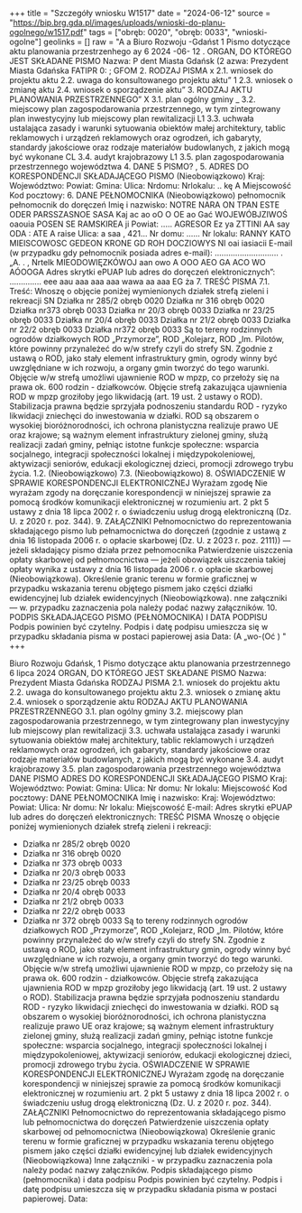 +++
title = "Szczegóły wniosku W1517"
date = "2024-06-12"
source = "https://bip.brg.gda.pl/images/uploads/wnioski-do-planu-ogolnego/w1517.pdf"
tags = ["obręb: 0020", "obręb: 0033", "wnioski-ogolne"]
geolinks = []
raw = "A a Biuro Rozwoju -Gdańst 1  Pismo dotyczące aktu planowania przestrzenhego ay  6 2024 -06- 12  . ORGAN, DO KTÓREGO JEST SKŁADANE PISMO Nazwa: P dent Miasta Gdańsk (2 azwa: Prezydent Miasta Gdańska FATIPR 0: ; GFOM 2. RODZAJ PISMA x 2.1. wniosek do projektu aktu 2.2. uwaga do konsultowanego projektu aktu” 1 2.3. wniosek o zmianę aktu 2.4. wniosek o sporządzenie aktu” 3. RODZAJ AKTU PLANOWANIA PRZESTRZENNEGO” X 3.1. plan ogólny gminy _ 3.2. miejscowy plan zagospodarowania przestrzennego, w tym zintegrowany plan inwestycyjny lub miejscowy plan rewitalizacji L1 3.3. uchwała ustalająca zasady i warunki sytuowania obiektów małej architektury, tablic reklamowych i urządzeń reklamowych oraz ogrodzeń, ich gabaryty, standardy jakościowe oraz rodzaje materiałów budowlanych, z jakich mogą być wykonane CL 3.4. audyt krajobrazowy L1 3.5. plan zagospodarowania przestrzennego województwa 4. DANE 5 PISMO? , 5. ADRES DO KORESPONDENCJI SKŁADAJĄCEGO PISMO (Nieobowiązkowo) Kraj: Województwo: Powiat: Gmina: Ulica: Nrdomu: Nrlokalu: .. kę A Miejscowość Kod pocztowy: 6. DANE PEŁNOMOCNIKA (Nieobowiązkowo) pełnomocnik pełnomocnik do doręczeń Imię i nazwisko: NOTRE NARA ON TPAN ESTE ODER PARSSZASNOE SASA Kaj ac ao oO O OE ao Gać WOJEWÓBJZIWOŚ oaouia POSEN SE RAMSKIREA ji Powiat: ..... AGRESOR Ez ya ZTTINI AA say ODA : ATE A raise Ulica: a saa , 421... Nr domu: ...... Nr lokalu: RANNY KATO MIEISCOWOSC GEDEON KRONE GD ROH DOCZIOWYS NI oai iasiacii E-mail (w przypadku gdy pełnomocnik posiada adres e-mail): ............................ . „A. . , Nrtelk MIEODOWIĘZKÓWOJ aan owo A OOO AEO GA ACO WO AÓOOGA Adres skrytki ePUAP lub adres do doręczeń elektronicznych”: .............. eee aau aaa aaa aaa wawa aa aaa EG ża 7. TREŚĆ PISMA 7.1. Treść: Wnoszę o objęcie poniżej wymienionych działek strefą zieleni i rekreacji SN Działka nr 285/2 obręb 0020 Działka nr 316 obręb 0020 Działka nr373 obręb 0033 Działka nr 20/3 obręb 0033 Działka nr 23/25 obręb 0033 Działka nr 20/4 obręb 0033 Działka nr 21/2 obręb 0033 Działka nr 22/2 obręb 0033 Działka nr372 obręb 0033 Są to tereny rodzinnych ogrodów działkowych ROD „Przymorze”, ROD „Kolejarz, ROD „Im. Pilotów, które powinny przynależeć do w/w strefy czyli do strefy SN. Zgodnie z ustawą o ROD, jako stały element infrastruktury gmin, ogrody winny być uwzględniane w ich rozwoju, a organy gmin tworzyć do tego warunki. Objęcie w/w strefą umożliwi ujawnienie ROD w mpzp, co przełoży się na prawa ok. 600 rodzin - działkowców. Objęcie strefą zakazująca ujawnienia ROD w mpzp groziłoby jego likwidacją (art. 19 ust. 2 ustawy o ROD). Stabilizacja prawna będzie sprzyjała podnoszeniu standardu ROD - ryzyko likwidacji zniechęci do inwestowania w działki. ROD są obszarem o wysokiej bioróżnorodności, ich ochrona planistyczna realizuje prawo UE oraz krajowe; są ważnym element infrastruktury zielonej gminy, służą realizacji zadań gminy, pełniąc istotne funkcje społeczne: wsparcia socjalnego, integracji społeczności lokalnej i międzypokoleniowej, aktywizacji seniorów, edukacji ekologicznej dzieci, promocji zdrowego trybu życia. 1.2. (Nieobowiązkowo) 7.3. (Nieobowiązkowo) 8. OŚWIADCZENIE W SPRAWIE KORESPONDENCJI ELEKTRONICZNEJ Wyrażam zgodę Nie wyrażam zgody na doręczanie korespondencji w niniejszej sprawie za pomocą środków komunikacji elektronicznej w rozumieniu art. 2 pkt 5 ustawy z dnia 18 lipca 2002 r. o świadczeniu usług drogą elektroniczną (Dz. U. z 2020 r. poz. 344). 9. ZAŁĄCZNIKI Pełnomocnictwo do reprezentowania składającego pismo lub pełnamocnictwa do doręczeń (zgodnie z ustawą z dnia 16 listopada 2006 r. o opłacie skarbowej (Dz. U. z 2023 r. poz. 2111)) — jeżeli składający pismo działa przez pełnomocnika  Patwierdzenie uiszczenia opłaty skarbowej od pełnomocnictwa — jeżeli obowiązek uiszczenia takiej opłaty wynika z ustawy z dnia 16 listopada 2006 r. o opłacie skarbowej (Nieobowiązkowa). Określenie granic terenu w formie graficznej w przypadku wskazania terenu objętego pismem jako części działki ewidencyjnej lub działek ewidencyjnych (Nieobowiązkowa). nne załączniki — w. przypadku zaznaczenia pola należy podać nazwy załączników. 10. PODPIS SKŁADAJĄCEGO PISMO (PEŁNOMOCNIKA) I DATA PODPISU Podpis powinien być czytelny. Podpis i datę podpisu umieszcza się w przypadku składania pisma w postaci papierowej asia Data: (A „wo-(Oć ) "
+++

Biuro Rozwoju
Gdańsk, 1 
Pismo dotyczące aktu planowania przestrzennego
6 lipca 2024
ORGAN, DO KTÓREGO JEST SKŁADANE PISMO
Nazwa: Prezydent Miasta Gdańska
RODZAJ PISMA
2.1. wniosek do projektu aktu
2.2. uwaga do konsultowanego projektu aktu
2.3. wniosek o zmianę aktu
2.4. wniosek o sporządzenie aktu
RODZAJ AKTU PLANOWANIA PRZESTRZENNEGO
3.1. plan ogólny gminy
3.2. miejscowy plan zagospodarowania przestrzennego, w tym zintegrowany plan inwestycyjny lub miejscowy plan rewitalizacji
3.3. uchwała ustalająca zasady i warunki sytuowania obiektów małej architektury, tablic reklamowych i urządzeń reklamowych oraz ogrodzeń, ich gabaryty, standardy jakościowe oraz rodzaje materiałów budowlanych, z jakich mogą być wykonane
3.4. audyt krajobrazowy
3.5. plan zagospodarowania przestrzennego województwa
DANE PISMO
ADRES DO KORESPONDENCJI SKŁADAJĄCEGO PISMO
Kraj: 
Województwo: 
Powiat: 
Gmina: 
Ulica: 
Nr domu: 
Nr lokalu: 
Miejscowość 
Kod pocztowy:
DANE PEŁNOMOCNIKA
Imię i nazwisko: 
Kraj: 
Województwo: 
Powiat: 
Ulica: 
Nr domu: 
Nr lokalu: 
Miejscowość 
E-mail: 
Adres skrytki ePUAP lub adres do doręczeń elektronicznych: 
TREŚĆ PISMA
Wnoszę o objęcie poniżej wymienionych działek strefą zieleni i rekreacji:
- Działka nr 285/2 obręb 0020
- Działka nr 316 obręb 0020
- Działka nr 373 obręb 0033
- Działka nr 20/3 obręb 0033
- Działka nr 23/25 obręb 0033
- Działka nr 20/4 obręb 0033
- Działka nr 21/2 obręb 0033
- Działka nr 22/2 obręb 0033
- Działka nr 372 obręb 0033
Są to tereny rodzinnych ogrodów działkowych ROD „Przymorze”, ROD „Kolejarz, ROD „Im. Pilotów, które powinny przynależeć do w/w strefy czyli do strefy SN. Zgodnie z ustawą o ROD, jako stały element infrastruktury gmin, ogrody winny być uwzględniane w ich rozwoju, a organy gmin tworzyć do tego warunki. Objęcie w/w strefą umożliwi ujawnienie ROD w mpzp, co przełoży się na prawa ok. 600 rodzin - działkowców. Objęcie strefą zakazująca ujawnienia ROD w mpzp groziłoby jego likwidacją (art. 19 ust. 2 ustawy o ROD). Stabilizacja prawna będzie sprzyjała podnoszeniu standardu ROD - ryzyko likwidacji zniechęci do inwestowania w działki. ROD są obszarem o wysokiej bioróżnorodności, ich ochrona planistyczna realizuje prawo UE oraz krajowe; są ważnym element infrastruktury zielonej gminy, służą realizacji zadań gminy, pełniąc istotne funkcje społeczne: wsparcia socjalnego, integracji społeczności lokalnej i międzypokoleniowej, aktywizacji seniorów, edukacji ekologicznej dzieci, promocji zdrowego trybu życia.
OŚWIADCZENIE W SPRAWIE KORESPONDENCJI ELEKTRONICZNEJ
Wyrażam zgodę
na doręczanie korespondencji w niniejszej sprawie za pomocą środków komunikacji elektronicznej w rozumieniu art. 2 pkt 5 ustawy z dnia 18 lipca 2002 r. o świadczeniu usług drogą elektroniczną (Dz. U. z 2020 r. poz. 344).
ZAŁĄCZNIKI
Pełnomocnictwo do reprezentowania składającego pismo lub pełnomocnictwa do doręczeń
Patwierdzenie uiszczenia opłaty skarbowej od pełnomocnictwa
(Nieobowiązkowa) Określenie granic terenu w formie graficznej w przypadku wskazania terenu objętego pismem jako części działki ewidencyjnej lub działek ewidencyjnych
(Nieobowiązkowa) Inne załączniki - w przypadku zaznaczenia pola należy podać nazwy załączników.
Podpis składającego pismo (pełnomocnika) i data podpisu
Podpis powinien być czytelny. Podpis i datę podpisu umieszcza się w przypadku składania pisma w postaci papierowej.
Data:


